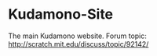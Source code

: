 # Kudamono-Site
The main Kudamono website. Forum topic: http://scratch.mit.edu/discuss/topic/92142/
